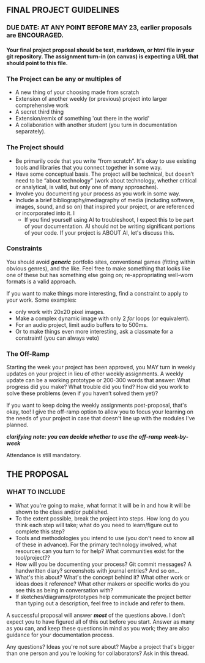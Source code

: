 ## FINAL PROJECT GUIDELINES

### DUE DATE: AT ANY POINT BEFORE MAY 23, earlier proposals are ENCOURAGED.

#### Your final project proposal should be text, markdown, or html file in your git repository. The assignment turn-in (on canvas) is expecting a URL that should point to this file.

### The Project can be any or multiples of

- A new thing of your choosing made from scratch
- Extension of another weekly (or previous) project into larger comprehensive work
- A secret third thing
- Extension/remix of something 'out there in the world'
- A collaboration with another student (you turn in documentation separately).

### The Project should

- Be primarily code that you write “from scratch”. It's okay to use existing tools and libraries that you connect together in some way.
- Have some conceptual basis. The project will be technical, but doesn’t need to be “about technology” (work about technology, whether critical or analytical, is valid, but only one of many approaches).
- Involve you documenting your process as you work in some way.
- Include a brief bibliography/mediagraphy of media (including software, images, sound, and so on) that inspired your project, or are referenced or incorporated into it. I
  - If you find yourself using AI to troubleshoot, I expect this to be part of your documentation. AI should not be writing significant portions of your code. If your project is ABOUT AI, let's discuss this.

### Constraints

You should avoid **_generic_** portfolio sites, conventional games (fitting within obvious genres), and the like. Feel free to make something that looks like one of these but has something else going on; re-appropriating well-worn formats is a valid approach.

If you want to make things more interesting, find a constraint to apply to your work. Some examples:

- only work with 20x20 pixel images.
- Make a complex dynamic image with only 2 _for_ loops (or equivalent).
- For an audio project, limit audio buffers to to 500ms.
- Or to make things even more interesting, ask a classmate for a constraint! (you can always veto)

### The Off-Ramp

Starting the week your project has been approved, you MAY turn in weekly updates on your project in lieu of other weekly assignments. A weekly update can be a working prototype or 200-300 words that answer: What progress did you make? What trouble did you find? How did you work to solve these problems (even if you haven’t solved them yet)?

If you want to keep doing the weekly assignments post-proposal, that's okay, too! I give the off-ramp option to allow you to focus your learning on the needs of your project in case that doesn't line up with the modules I've planned.

***clarifying note: you can decide whether to use the off-ramp week-by-week***

Attendance is still mandatory.

## THE PROPOSAL

### WHAT TO INCLUDE

- What you're going to make, what format it will be in and how it will be shown to the class and/or published.
- To the extent possible, break the project into steps. How long do you think each step will take; what do you need to learn/figure out to complete this step?
- Tools and methodologies you intend to use (you don't need to know all of these in advance). For the primary technology involved, what resources can you turn to for help? What communities exist for the tool/project??
- How will you be documenting your process? Git commit messages? A handwritten diary? screenshots with journal entries? And so on…
- What's this about? What's the concept behind it? What other work or ideas does it reference? What other makers or specific works do you see this as being in conversation with?
- If sketches/diagrams/prototypes help communicate the project better than typing out a description, feel free to include and refer to them.

A successful proposal will answer **_most_** of the questions above. I don’t expect you to have figured all of this out before you start. Answer as many as you can, and keep these questions in mind as you work; they are also guidance for your documentation process.

Any questions? Ideas you're not sure about? Maybe a project that's bigger than one person and you're looking for collaborators? Ask in this thread.
